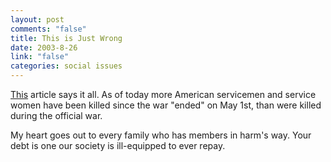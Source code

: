```yaml
--- 
layout: post
comments: "false"
title: This is Just Wrong
date: 2003-8-26
link: "false"
categories: social issues
---
```

<a href="http://www.nytimes.com/2003/08/26/international/worldspecial/26CND-IRAQ.html?ex=1062561600&amp;en=8050326054a8bf0f&amp;ei=5062&amp;partner=GOOGLE">This</a> article says it all. As of today more American servicemen and service women have been killed since the war "ended" on May 1st, than were killed during the official war.

My heart goes out to every family who has members in harm's way. Your debt is one our society is ill-equipped to ever repay.
